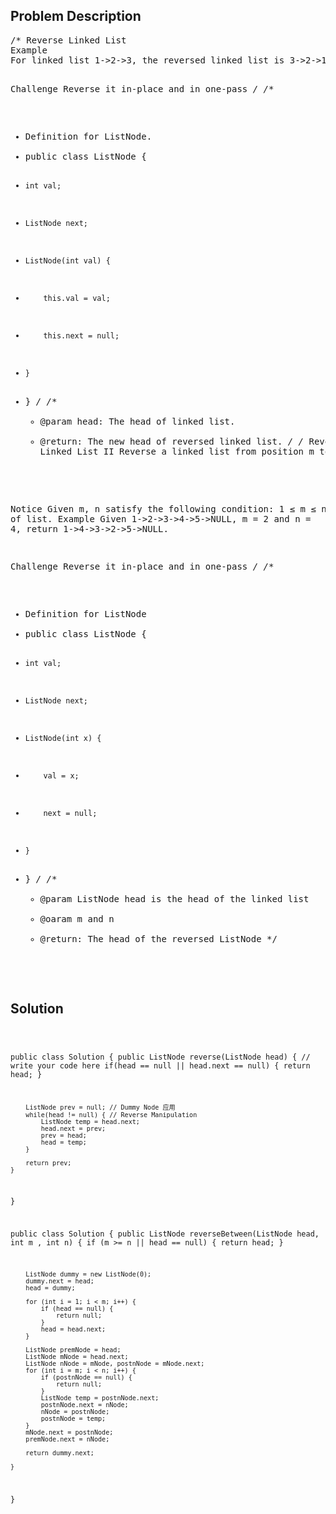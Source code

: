 <!--
<style>
  body { font-family: Arial, sans-serif; }
  .container { max-width: 1000px; margin: auto; padding: 20px; }
  .comment-block { background-color: #f9f9f9; padding: 10px; border-left: 5px solid #ccc; }
  .code-block { background-color: #f4f4f4; padding: 10px; border: 1px solid #ddd; }
</style>
-->

<div class='container'>
<h2>Problem Description</h2>
<div class='comment-block'>
<pre>
/* Reverse Linked List
Example
For linked list 1->2->3, the reversed linked list is 3->2->1

Challenge 
Reverse it in-place and in one-pass
*/
/**
 * Definition for ListNode.
 * public class ListNode {
 *     int val;
 *     ListNode next;
 *     ListNode(int val) {
 *         this.val = val;
 *         this.next = null;
 *     }
 * }
 */ 
    /**
     * @param head: The head of linked list.
     * @return: The new head of reversed linked list.
     */
/* Reverse Linked List II
Reverse a linked list from position m to n.

Notice
Given m, n satisfy the following condition: 1 ≤ m ≤ n ≤ length of list.
Example
Given 1->2->3->4->5->NULL, m = 2 and n = 4, return 1->4->3->2->5->NULL.

Challenge 
Reverse it in-place and in one-pass
*/
/**
 * Definition for ListNode
 * public class ListNode {
 *     int val;
 *     ListNode next;
 *     ListNode(int x) {
 *         val = x;
 *         next = null;
 *     }
 * }
 */
    /**
     * @param ListNode head is the head of the linked list 
     * @oaram m and n
     * @return: The head of the reversed ListNode
     */
</pre>
</div>

<h2>Solution</h2>
<div class='code-block'>
<pre><code class='language-java'>

public class Solution {
    public ListNode reverse(ListNode head) {
        // write your code here
        if(head == null || head.next == null) {
            return head;
        }
        
        ListNode prev = null; // Dummy Node 应用
        while(head != null) { // Reverse Manipulation
            ListNode temp = head.next;
            head.next = prev;
            prev = head;
            head = temp;
        }
        
        return prev;
    }
}


public class Solution {
    public ListNode reverseBetween(ListNode head, int m , int n) {
        if (m >= n || head == null) {
            return head;
        }
        
        ListNode dummy = new ListNode(0);
        dummy.next = head;
        head = dummy;
        
        for (int i = 1; i < m; i++) {
            if (head == null) {
                return null;
            }
            head = head.next;
        }
        
        ListNode premNode = head;
        ListNode mNode = head.next;
        ListNode nNode = mNode, postnNode = mNode.next;
        for (int i = m; i < n; i++) {
            if (postnNode == null) {
                return null;
            }
            ListNode temp = postnNode.next;
            postnNode.next = nNode;
            nNode = postnNode;
            postnNode = temp;
        }
        mNode.next = postnNode;
        premNode.next = nNode;
        
        return dummy.next;
        
    }
}</code></pre>
</div>
</div>
